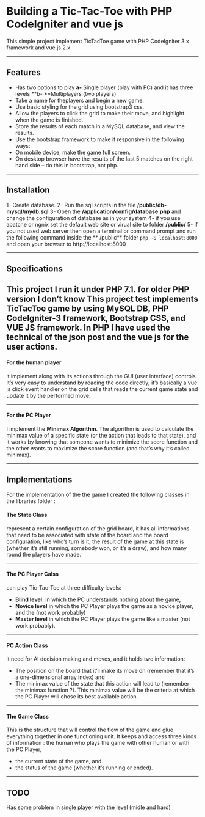 # Building a Tic-Tac-Toe with  PHP CodeIgniter and vue js
This simple project implement TicTacToe game with PHP CodeIgniter 3.x framework and vue.js 2.x

---
## Features
- Has two options to play
**a-** Single player (play with PC) and it has three levels 
**b- **Multiplayers (two players)
- Take a name for theplayers and begin a new game.
- Use basic styling for the grid using bootstrap3 css.
- Allow the players to click the grid to make their move, and highlight when the game is finished.
- Store the results of each match in a MySQL database, and view the results.
- Use the bootstrap framework to make it responsive in the following ways:
- On mobile device, make the game full screen.
- On desktop browser have the results of the last 5 matches on the right hand side – do this in bootstrap, not php.

---------------------------------------------
## Installation

1- Create database.
2- Run the sql scripts in the file  **/public/db-mysql/mydb.sql** 
3- Open the **/application/config/database.php**  and change the configuration of database as in your system
4- if you use apatche or ngnix set the default web site or virual site to folder **/public/**
5- if you not used web server then open a terminal or command prompt and run the following command inside the ** /public** folder 
``
	php -S localhost:8000
``
and open your browser to http://localhost:8000

--------------------------------------------
## Specifications
This project I run it under PHP 7.1.  for older PHP version I don’t know
This project test implements TicTacToe game by using MySQL DB, PHP CodeIgniter-3 framework, Bootstrap CSS, and VUE JS framework.
In PHP I have used the technical of the json post and the vue js for the user actions.
-------------------------------------------------

#### For the human player
it implement along with its actions through the GUI (user interface) controls. It’s very easy to understand by reading the code directly; it’s basically a vue js  click event handler on the grid cells that reads the current game state and update it by the performed move.

-------------------------------------------------
#### For the PC Player
I implement the **Minimax Algorithm**. The algorithm is used to calculate the minimax value of a specific state (or the action that leads to that state), and it works by knowing that someone wants to minimize the score function and the other wants to maximize the score function (and that’s why it’s called minimax).

---------------------------------------------

## Implementations

For the implementation of the the game I created the following classes in the libraries folder :



#### The State Class
represent a certain configuration of the grid board, it has all informations that need to be associated with state of the board and the board configuration, like who’s turn is it, the result of the game at this state is (whether it’s still running, somebody won, or it’s a draw), and how many round the players have made.


-------------------------------------------------
#### The PC Player Calss

can play Tic-Tac-Toe at three difficulty levels: 

- **Blind level:** in which the PC understands nothing about the game, 
- **Novice level** in which the PC Player plays the game as a novice player, and the (not work probably) 
- **Master level** in which the PC Player plays the game like a master (not work probably).


-------------------------------------------------
#### PC Action Class
it need for AI decision making and moves, and it holds two information:

- The position on the board that it’ll make its move on (remember that it’s a one-dimensional array index) and 
- The minimax value of the state that this action will lead to (remember the minimax function ?). This minimax value will be the criteria at which the PC Player will chose its best available action. 

-------------------------------------------------
#### The Game Class
This is the structure that will control the flow of the game and glue everything together in one functioning unit. It keeps and access three kinds of information : the human who plays the game with other human or with the PC Player, 

- the current state of the game, and 
- the status of the game (whether it’s running or ended).

---------------------------------------------

## TODO
Has some problem in single player with the level (midle and hard)

